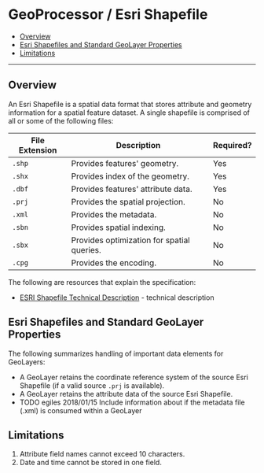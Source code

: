 # GeoProcessor / Esri Shapefile 

* [Overview](#overview)
* [Esri Shapefiles and Standard GeoLayer Properties](#esri-shapefiles-and-standard-geolayer-properties)
* [Limitations](#limitations)

----------------

## Overview ##

An Esri Shapefile is a spatial data format that stores attribute and geometry information for a spatial feature dataset. A single shapefile is comprised of all or some of the following files:

|File Extension|Description|Required?|
|----|-----|----|
|`.shp`|Provides features' geometry.|Yes|
|`.shx`|Provides index of the geometry.|Yes|
|`.dbf`|Provides features' attribute data.| Yes|
|`.prj`|Provides the spatial projection.| No|
|`.xml`|Provides the metadata.| No|
|`.sbn`|Provides spatial indexing.| No|
|`.sbx`|Provides optimization for spatial queries.|No|
|`.cpg`|Provides the encoding.|No|

The following are resources that explain the specification:

* [ESRI Shapefile Technical Description](https://www.esri.com/library/whitepapers/pdfs/shapefile.pdf) - technical description

## Esri Shapefiles and Standard GeoLayer Properties ##

The following summarizes handling of important data elements for GeoLayers:

* A GeoLayer retains the coordinate reference system of the source Esri Shapefile (if a valid source `.prj` is available). 
* A GeoLayer retains the attribute data of the source Esri Shapefile.
* TODO egiles 2018/01/15 Include information about if the metadata file (.xml) is consumed within a GeoLayer

## Limitations ##

1. Attribute field names cannot exceed 10 characters. 
2. Date and time cannot be stored in one field.
